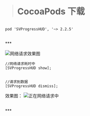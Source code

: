 > # CocoaPods  下载
```

pod 'SVProgressHUD', '~> 2.2.5'

```


<br/>
***
<br/>


![网络请求效果图](https://upload-images.jianshu.io/upload_images/2959789-8ada8f338c5c2c41.gif?imageMogr2/auto-orient/strip)

```
//网络请求耗时中
[SVProgressHUD show];


//请求到数据
[SVProgressHUD dismiss];

```
效果图：
![正在网络请求中](https://upload-images.jianshu.io/upload_images/2959789-30f8fc4cdaa9de5e.jpeg?imageMogr2/auto-orient/strip%7CimageView2/2/w/1240)



<br/>
***
<br/>
